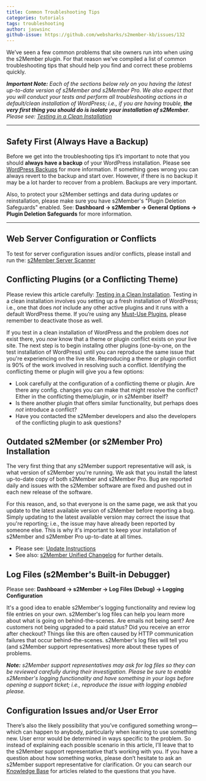```yaml
---
title: Common Troubleshooting Tips
categories: tutorials
tags: troubleshooting
author: jaswsinc
github-issue: https://github.com/websharks/s2member-kb/issues/132
---
```


We’ve seen a few common problems that site owners run into when using the s2Member plugin. For that reason we’ve compiled a list of common troubleshooting tips that should help you find and correct these problems quickly.

_**Important Note:** Each of the sections below rely on you having the latest up-to-date version of s2Member and s2Member Pro. We also expect that you will conduct your tests and perform all troubleshooting actions in a default/clean installation of WordPress; i.e., if you are having trouble, **the very first thing you should do is isolate your installation of s2Member**. Please see: [Testing in a Clean Installation](https://github.com/websharks/s2member-kb/issues/81)_

---

## Safety First (Always Have a Backup)

Before we get into the troubleshooting tips it’s important to note that you should **always have a backup** of your WordPress installation. Please see [WordPress Backups](http://codex.wordpress.org/WordPress_Backups) for more information. If something goes wrong you can always revert to the backup and start over. However, if there is no backup it may be a lot harder to recover from a problem. Backups are very important.

Also, to protect your s2Member settings and data during updates or reinstallation, please make sure you have s2Member's "Plugin Deletion Safeguards" enabled. See: **Dashboard → s2Member → General Options → Plugin Deletion Safeguards** for more information.

---

## Web Server Configuration or Conflicts

To test for server configuration issues and/or conflicts, please install and run the: [s2Member Server Scanner](https://github.com/websharks/s2member-kb/issues/133)

## Conflicting Plugins (or a Conflicting Theme)

Please review this article carefully: [Testing in a Clean Installation](https://github.com/websharks/s2member-kb/issues/81). Testing in a clean installation involves you setting up a fresh installation of WordPress; i.e., one that does _not_ include any other active plugins and it runs with a default WordPress theme. If you’re using any [Must-Use Plugins](http://codex.wordpress.org/Must_Use_Plugins), please remember to deactivate those as well.

If you test in a clean installation of WordPress and the problem does _not_ exist there, you _now_ know that a theme or plugin conflict exists on your live site. The next step is to begin installng other plugins (one-by-one, on the test installation of WordPress) until you can reproduce the same issue that you're experiencing on the live site. Reproducing a theme or plugin conflict is 90% of the work involved in resolving such a conflict. Identifying the conflicting theme or plugin will give you a few options:

- Look carefully at the configuration of a conflicting theme or plugin. Are there any config. changes you can make that might resolve the conflict? Either in the conflicting theme/plugin, or in s2Member itself?
- Is there another plugin that offers similar functionality, but perhaps does _not_ introduce a conflict?
- Have you contacted the s2Member developers and also the developers of the conflicting plugin to ask questions?

## Outdated s2Member (or s2Member Pro) Installation

The very first thing that any s2Member support representative will ask, is what version of s2Member you're running. We ask that you install the latest up-to-date copy of both s2Member and s2Member Pro. Bug are reported daily and issues with the s2Member software are fixed and pushed out in each new release of the software.

For this reason, and, so that everyone is on the same page, we ask that you update to the latest available version of s2Member before reporting a bug. Simply updating to the latest available version may correct the issue that you're reporting; i.e., the issue may have already been reported by someone else. This is why it's important to keep your installation of s2Member and s2Member Pro up-to-date at all times.

- Please see: [Update Instructions](http://s2member.com/updating/)
- See also: [s2Member Unified Changelog](http://s2member.com/changelog/) for further details.

## Log Files (s2Member's Built-in Debugger)

Please see: **Dashboard → s2Member → Log Files (Debug) → Logging Configuration**

It's a good idea to enable s2Member's logging functionality and review log file entries on your own. s2Member's log files can help you learn more about what is going on behind-the-scenes. Are emails not being sent? Are customers not being upgraded to a paid status? Did you receive an error after checkout? Things like this are often caused by HTTP communication failures that occur behind-the-scenes. s2Member's log files will tell you (and s2Member support representatives) more about these types of problems.

_**Note:** s2Member support representatives may ask for log files so they can be reviewed carefully during their investigation. Please be sure to enable s2Member's logging functionality and have something in your logs before opening a support ticket; i.e., reproduce the issue with logging enabled please._

## Configuration Issues and/or User Error

There’s also the likely possibility that you’ve configured something wrong—which can happen to anybody, particularly when learning to use something new. User error would be determined in ways specific to the problem. So instead of explaining each possible scenario in this article, I’ll leave that to the s2Member support representative that’s working with you. If you have a question about how something works, please don’t hesitate to ask an s2Member support representative for clarification. Or you can search our [Knowledge Base](http://s2member.com/kb/) for articles related to the questions that you have.
